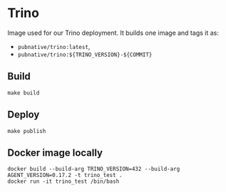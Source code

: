 # Trino

Image used for our Trino deployment.
It builds one image and tags it as:

- `pubnative/trino:latest`,
- `pubnative/trino:${TRINO_VERSION}-${COMMIT}`

## Build

`make build`

## Deploy

`make publish`

## Docker image locally

```
docker build --build-arg TRINO_VERSION=432 --build-arg AGENT_VERSION=0.17.2 -t trino_test .
docker run -it trino_test /bin/bash
```
